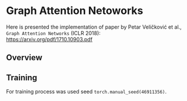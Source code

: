 # Graph Attention Netoworks

Here is presented the implementation of paper by Petar Veličković et al., `Graph Attention Networks` (ICLR 2018): \
https://arxiv.org/pdf/1710.10903.pdf

## Overview



## Training
For training process was used seed `torch.manual_seed(46911356)`.

